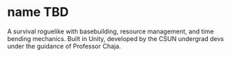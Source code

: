 # name TBD
A survival roguelike with basebuilding, resource management, and time bending mechanics. Built in Unity, developed by the CSUN undergrad devs under the guidance of Professor Chaja.
